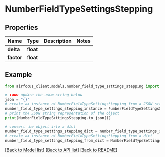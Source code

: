 # NumberFieldTypeSettingsStepping


## Properties

Name | Type | Description | Notes
------------ | ------------- | ------------- | -------------
**delta** | **float** |  | 
**factor** | **float** |  | 

## Example

```python
from airfocus_client.models.number_field_type_settings_stepping import NumberFieldTypeSettingsStepping

# TODO update the JSON string below
json = "{}"
# create an instance of NumberFieldTypeSettingsStepping from a JSON string
number_field_type_settings_stepping_instance = NumberFieldTypeSettingsStepping.from_json(json)
# print the JSON string representation of the object
print(NumberFieldTypeSettingsStepping.to_json())

# convert the object into a dict
number_field_type_settings_stepping_dict = number_field_type_settings_stepping_instance.to_dict()
# create an instance of NumberFieldTypeSettingsStepping from a dict
number_field_type_settings_stepping_from_dict = NumberFieldTypeSettingsStepping.from_dict(number_field_type_settings_stepping_dict)
```
[[Back to Model list]](../README.md#documentation-for-models) [[Back to API list]](../README.md#documentation-for-api-endpoints) [[Back to README]](../README.md)


